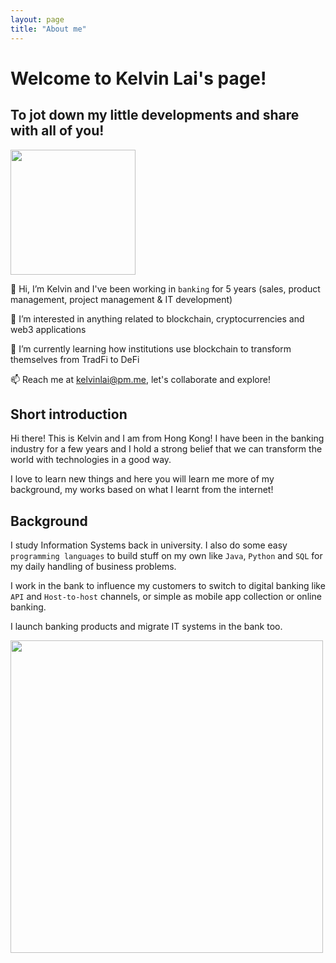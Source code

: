 ```yaml
---
layout: page
title: "About me"
---
```

# Welcome to Kelvin Lai's page!
## To jot down my little developments and share with all of you!

<img src="https://user-images.githubusercontent.com/76480688/172614606-fd78c2d2-7589-41a4-a6c3-fc19c45cde87.png" width="200" height="200">

👋 Hi, I’m Kelvin and I've been working in `banking` for 5 years (sales, product management, project management & IT development)

👀 I’m interested in anything related to blockchain, cryptocurrencies and web3 applications

🌱 I’m currently learning how institutions use blockchain to transform themselves from TradFi to DeFi

📫 Reach me at kelvinlai@pm.me, let's collaborate and explore!


## Short introduction

Hi there! This is Kelvin and I am from Hong Kong! I have been in the banking industry for a few years and I hold a strong belief that we can transform the world with technologies in a good way. 

I love to learn new things and here you will learn me more of my background, my works based on what I learnt from the internet!


## Background

I study Information Systems back in university. I also do some easy `programming languages` to build stuff on my own like `Java`, `Python` and `SQL` for my daily handling of business problems.

I work in the bank to influence my customers to switch to digital banking like `API` and `Host-to-host` channels, or simple as mobile app collection or online banking.

I launch banking products and migrate IT systems in the bank too. 

<img src="https://user-images.githubusercontent.com/76480688/172675397-b05f171a-a814-41bb-a6c6-4d946f00fa81.jpg" height="500">

